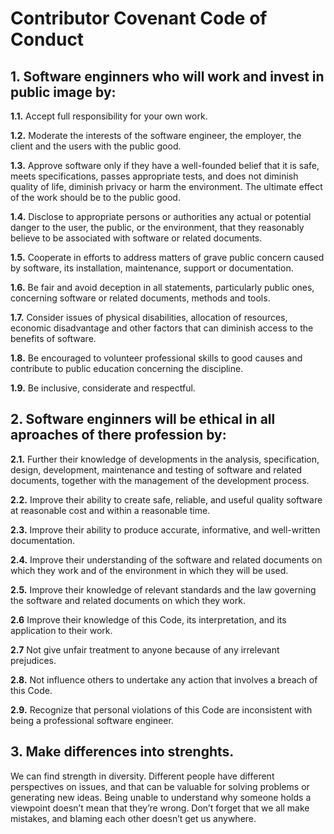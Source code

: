 # Contributor Covenant Code of Conduct

## 1. Software enginners who will work and invest in public image by:

**1.1.** Accept full responsibility for your own work.

**1.2.** Moderate the interests of the software engineer, the employer, the client and the users with the public good.

**1.3.** Approve software only if they have a well-founded belief that it is safe, meets specifications, passes appropriate tests, and does not diminish quality of life, diminish privacy or harm the environment. The ultimate effect of the work should be to the public good.

**1.4.** Disclose to appropriate persons or authorities any actual or potential danger to the user, the public, or the environment, that they reasonably believe to be associated with software or related documents.

**1.5.** Cooperate in efforts to address matters of grave public concern caused by software, its installation, maintenance, support or documentation.

**1.6.** Be fair and avoid deception in all statements, particularly public ones, concerning software or related documents, methods and tools.

**1.7.** Consider issues of physical disabilities, allocation of resources, economic disadvantage and other factors that can diminish access to the benefits of software.

**1.8.** Be encouraged to volunteer professional skills to good causes and contribute to public education concerning the discipline.

**1.9.** Be inclusive, considerate and respectful.

## 2. Software enginners will be ethical in all aproaches of there profession by:
**2.1.** Further their knowledge of developments in the analysis, specification, design, development, maintenance and testing of software and related documents, together with the management of the development process.

**2.2.** Improve their ability to create safe, reliable, and useful quality software at reasonable cost and within a reasonable time.

**2.3.** Improve their ability to produce accurate, informative, and well-written documentation.

**2.4.** Improve their understanding of the software and related documents on which they work and of the environment in which they will be used.

**2.5.** Improve their knowledge of relevant standards and the law governing the software and related documents on which they work.

**2.6** Improve their knowledge of this Code, its interpretation, and its application to their work.

**2.7** Not give unfair treatment to anyone because of any irrelevant prejudices.

**2.8.** Not influence others to undertake any action that involves a breach of this Code.

**2.9.** Recognize that personal violations of this Code are inconsistent with being a professional software engineer.

## 3. Make differences into strenghts.
We can find strength in diversity. Different people have different perspectives on issues, and that can be valuable for solving problems or generating new ideas. Being unable to understand why someone holds a viewpoint doesn’t mean that they’re wrong. Don’t forget that we all make mistakes, and blaming each other doesn’t get us anywhere.
